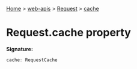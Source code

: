 [Home](./index) &gt; [web-apis](web-apis.md) &gt; [Request](web-apis.request.md) &gt; [cache](web-apis.request.cache.md)

# Request.cache property


**Signature:**
```javascript
cache: RequestCache
```
